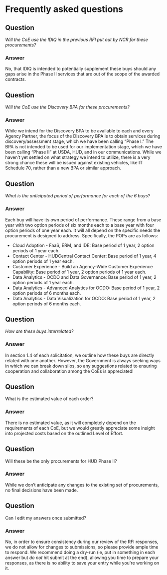 # Frequently asked questions

## Question
*Will the CoE use the IDIQ in the previous RFI put out by NCR for these procurements?*

### Answer
No, that IDIQ is intended to potentially supplement these buys should any gaps arise in the Phase II services that are out of the scope of the awarded contracts.

## Question
*Will the CoE use the Discovery BPA for these procurements?*

### Answer
While we intend for the Discovery BPA to be available to each and every Agency Partner, the focus of the Discovery BPA is to obtain services during discovery/assessment stage, which we have been calling “Phase I.” The BPA is not intended to be used for our implementation stage, which we have been calling “Phase II” at USDA, HUD, and in our communications. While we haven’t yet settled on what strategy we intend to utilize, there is a very strong chance these will be issued against existing vehicles, like IT Schedule 70, rather than a new BPA or similar approach.

## Question
*What is the anticipated period of performance for each of the 6 buys?*

### Answer
Each buy will have its own period of performance. These range from a base year with two option periods of six months each to a base year with four option periods of one year each. It will all depend on the specific needs the procurement is designed to address. Specifically, the POPs are as follows:

* Cloud Adoption - FaaS, ERM, and IDE: Base period of 1 year, 2 option periods of 1 year each.
* Contact Center - HUDCentral Contact Center: Base period of 1 year, 4 option periods of 1 year each.
* Customer Experience - Build an Agency-Wide Customer Experience Capability: Base period of 1 year, 2 option periods of 1 year each.
* Data Analytics - OCDO and Data Governance: Base period of 1 year, 2 option periods of 1 year each.
* Data Analytics - Advanced Analytics for OCDO: Base period of 1 year, 2 option periods of 6 months each.
* Data Analytics - Data Visualization for OCDO: Base period of 1 year, 2 option periods of 6 months each.

## Question
*How are these buys interrelated?*

### Answer
In section 1.4 of each solicitation, we outline how these buys are directly related with one another. However, the Government is always seeking ways in which we can break down silos, so any suggestions related to ensuring cooperation and collaboration among the CoEs is appreciated!

## Question
What is the estimated value of each order?

### Answer
There is no estimated value, as it will completely depend on the requirements of each CoE, but we would greatly appreciate some insight into projected costs based on the outlined Level of Effort.

## Question
Will these be the only procurements for HUD Phase II?

### Answer
While we don’t anticipate any changes to the existing set of procurements, no final decisions have been made.

## Question
Can I edit my answers once submitted?

### Answer
No, in order to ensure consistency during our review of the RFI responses, we do not allow for changes to submissions, so please provide ample time to respond. We recommend doing a dry-run (ie, put in something in each answer but *do not* hit submit at the end), allowing you time to prepare your responses, as there is no ability to save your entry while you're working on it.
